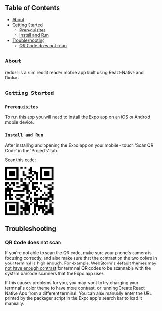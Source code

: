 ## Table of Contents
* [About](#about)
* [Getting Started](#getting-started)
  * [Prerequisites](#prerequisites)
  * [Install and Run](#install-and-run)
* [Troubleshooting](#troubleshooting)
  * [QR Code does not scan](#qr-code-does-not-scan)

## `About`

redder is a slim reddit reader mobile app built using React-Native and Redux.

## `Getting Started`

### `Prerequisites`

To run this app you will need to install the Expo app on an iOS or Android mobile device.

### `Install and Run`

After installing and opening the Expo app on your mobile - touch 'Scan QR Code' in the 'Projects' tab.  

Scan this code:

![Expo QR Code](/src/assets/QRCode.png)






## Troubleshooting


### QR Code does not scan

If you're not able to scan the QR code, make sure your phone's camera is focusing correctly, and also make sure that the contrast on the two colors in your terminal is high enough. For example, WebStorm's default themes may [not have enough contrast](https://github.com/react-community/create-react-native-app/issues/49) for terminal QR codes to be scannable with the system barcode scanners that the Expo app uses.

If this causes problems for you, you may want to try changing your terminal's color theme to have more contrast, or running Create React Native App from a different terminal. You can also manually enter the URL printed by the packager script in the Expo app's search bar to load it manually.
